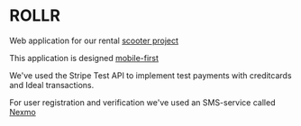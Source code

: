 # ROLLR
Web application for our rental [scooter project](http://escooter.herokuapp.com/login)

This application is designed [mobile-first](https://user-images.githubusercontent.com/48712793/66643359-caf8fc80-ec1e-11e9-8642-8d2bcc157de6.jpeg)

We've used the Stripe Test API to implement test payments with creditcards and Ideal transactions.

For user registration and verification we've used an SMS-service called [Nexmo](https://www.nexmo.com/)


